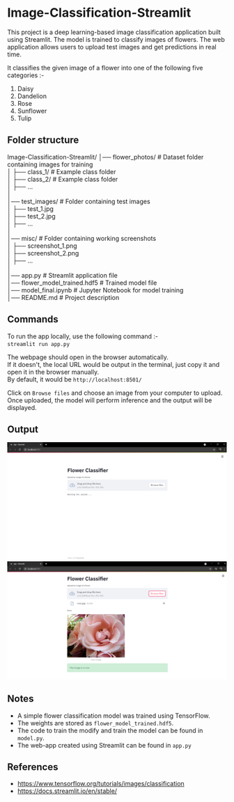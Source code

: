 # Image-Classification-Streamlit
This project is a deep learning-based image classification application built using Streamlit. The model is trained to classify images of flowers. The web application allows users to upload test images and get predictions in real time.



It classifies the given image of a flower into one of the following five categories :-  
1. Daisy
2. Dandelion
3. Rose
4. Sunflower
5. Tulip

## Folder structure

Image-Classification-Streamlit/
│── flower_photos/                # Dataset folder containing images for training  
│   ├── class_1/                  # Example class folder  
│   ├── class_2/                  # Example class folder  
│   ├── ...  
│  
│── test_images/                   # Folder containing test images  
│   ├── test_1.jpg  
│   ├── test_2.jpg  
│   ├── ...  
│  
│── misc/                          # Folder containing working screenshots  
│   ├── screenshot_1.png  
│   ├── screenshot_2.png  
│   ├── ...  
│  
│── app.py                         # Streamlit application file  
│── flower_model_trained.hdf5      # Trained model file  
│── model_final.ipynb              # Jupyter Notebook for model training   
│── README.md                      # Project description  


## Commands

To run the app locally, use the following command :-  
`streamlit run app.py`  

The webpage should open in the browser automatically.  
If it doesn't, the local URL would be output in the terminal, just copy it and open it in the browser manually.  
By default, it would be `http://localhost:8501/`  

Click on `Browse files` and choose an image from your computer to upload.  
Once uploaded, the model will perform inference and the output will be displayed.  

## Output

<img src ='misc/sample_home_page.png' width = 700>  

<img src ='misc/sample_output.png' width = 700>


## Notes
* A simple flower classification model was trained using TensorFlow.  
* The weights are stored as `flower_model_trained.hdf5`.  
* The code to train the modify and train the model can be found in `model.py`.  
* The web-app created using Streamlit can be found in `app.py`


## References

* https://www.tensorflow.org/tutorials/images/classification
* https://docs.streamlit.io/en/stable/
